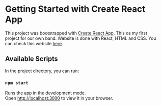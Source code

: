# Getting Started with Create React App

This project was bootstrapped with [Create React App](https://github.com/facebook/create-react-app). This os my first project for our own band. Website is done with React, HTML and CSS. You can check this website [here](https://vvtvofficial.fly.dev/).

## Available Scripts

In the project directory, you can run:

### `npm start`

Runs the app in the development mode.\
Open [http://localhost:3000](http://localhost:3000) to view it in your browser.
